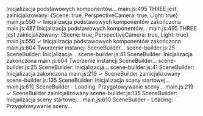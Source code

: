 Inicjalizacja podstawowych komponentów...
main.js:495 THREE jest zainicjalizowany: {Scene: true, PerspectiveCamera: true, Light: true}
main.js:550 ✓ Inicjalizacja podstawowych komponentów zakończona
main.js:487 Inicjalizacja podstawowych komponentów...
main.js:495 THREE jest zainicjalizowany: {Scene: true, PerspectiveCamera: true, Light: true}
main.js:550 ✓ Inicjalizacja podstawowych komponentów zakończona
main.js:604 Tworzenie instancji SceneBuilder...
scene-builder.js:25 SceneBuilder: Inicjalizacja...
scene-builder.js:41 SceneBuilder: Inicjalizacja zakończona
main.js:604 Tworzenie instancji SceneBuilder...
scene-builder.js:25 SceneBuilder: Inicjalizacja...
scene-builder.js:41 SceneBuilder: Inicjalizacja zakończona
main.js:219 ✓ SceneBuilder zainicjalizowany
scene-builder.js:135 SceneBuilder: Inicjalizacja sceny startowej...
main.js:610 SceneBuilder - Loading: Przygotowywanie sceny...
main.js:219 ✓ SceneBuilder zainicjalizowany
scene-builder.js:135 SceneBuilder: Inicjalizacja sceny startowej...
main.js:610 SceneBuilder - Loading: Przygotowywanie sceny...